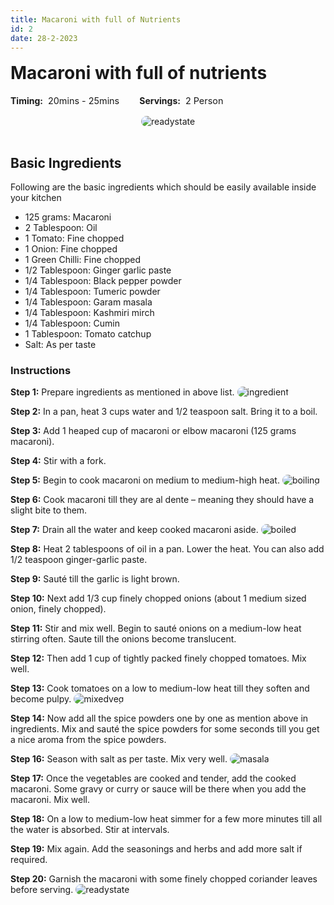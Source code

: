 ```yaml
---
title: Macaroni with full of Nutrients
id: 2
date: 28-2-2023
---
```


<style>
    .heading{
        margin-top:1rem;
    }
    .infoWrapper{
        display:flex;
        gap:2rem;
    }
    .servingTimingWrapper{
        display: flex;
        align-items: center;
        gap: 0.5rem;
    }
    .title{
        font-weight:700;
    }
    .subTitle{
        font-size:0.9rem;
    }
    .imgWrapper{
        text-align:center; 
        padding:1rem 0rem;
    }
    img{
        max-width: 80%;
        border-radius: 1rem
    }
</style>

<h1 class='heading'>Macaroni with full of nutrients</h1>

<div class='infoWrapper'>
    <div class='servingTimingWrapper'> 
        <div class='title'>Timing:</div>
        <div class='subtitle'>20mins - 25mins</div>
    </div> 
    <div class='servingTimingWrapper'>
        <div class='title'>Servings:</div> 
        <div class='subTitle'>2 Person</div>
    </div>
</div>

<div class='imgWrapper'>
<img src='/recipes/macaroni/readystate.jpg' alt='readystate' />
</div>

## Basic Ingredients

Following are the basic ingredients which should be easily available inside your kitchen

- 125 grams: Macaroni
- 2 Tablespoon: Oil
- 1 Tomato: Fine chopped
- 1 Onion: Fine chopped
- 1 Green Chilli: Fine chopped
- 1/2 Tablespoon: Ginger garlic paste
- 1/4 Tablespoon: Black pepper powder
- 1/4 Tablespoon: Tumeric powder
- 1/4 Tablespoon: Garam masala
- 1/4 Tablespoon: Kashmiri mirch
- 1/4 Tablespoon: Cumin
- 1 Tablespoon: Tomato catchup
- Salt: As per taste

### Instructions

**Step 1:** Prepare ingredients as mentioned in above list.
<img src='/recipes/macaroni/ingredients.jpg' alt='ingredient' />

**Step 2:** In a pan, heat 3 cups water and 1/2 teaspoon salt. Bring it to a boil.

**Step 3:** Add 1 heaped cup of macaroni or elbow macaroni (125 grams macaroni).

**Step 4:** Stir with a fork.

**Step 5:** Begin to cook macaroni on medium to medium-high heat.
<img src='/recipes/macaroni/boilinginprogress.jpg' alt='boiling' />

**Step 6:** Cook macaroni till they are al dente – meaning they should have a slight bite to them.

**Step 7:** Drain all the water and keep cooked macaroni aside.
<img src='/recipes/macaroni/boiled.jpg' alt='boiled' />

**Step 8:** Heat 2 tablespoons of oil in a pan. Lower the heat. You can also add 1/2 teaspoon ginger-garlic paste.

**Step 9:** Sauté till the garlic is light brown.

**Step 10:** Next add 1/3 cup finely chopped onions (about 1 medium sized onion, finely chopped).

**Step 11:** Stir and mix well. Begin to sauté onions on a medium-low heat stirring often. Saute till the onions become translucent.

**Step 12:** Then add 1 cup of tightly packed finely chopped tomatoes. Mix well.

**Step 13:** Cook tomatoes on a low to medium-low heat till they soften and become pulpy.
<img src='/recipes/macaroni/mixedvegetable.jpg' alt='mixedveg' />

**Step 14:** Now add all the spice powders one by one as mention above in ingredients. Mix and sauté the spice powders for some seconds till you get a nice aroma from the spice powders.

**Step 16:** Season with salt as per taste. Mix very well.
<img src='/recipes/macaroni/masala.jpg' alt='masala' />

**Step 17:** Once the vegetables are cooked and tender, add the cooked macaroni. Some gravy or curry or sauce will be there when you add the macaroni. Mix well.

**Step 18:** On a low to medium-low heat simmer for a few more minutes till all the water is absorbed. Stir at intervals.

**Step 19:** Mix again. Add the seasonings and herbs and add more salt if required.

**Step 20:** Garnish the macaroni with some finely chopped coriander leaves before serving.
<img src='/recipes/macaroni/readystate.jpg' alt='readystate' />
